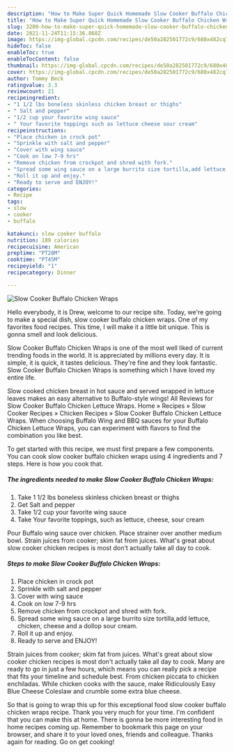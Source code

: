 ```yaml
---
description: "How to Make Super Quick Homemade Slow Cooker Buffalo Chicken Wraps"
title: "How to Make Super Quick Homemade Slow Cooker Buffalo Chicken Wraps"
slug: 3200-how-to-make-super-quick-homemade-slow-cooker-buffalo-chicken-wraps
date: 2021-11-24T11:15:36.868Z
image: https://img-global.cpcdn.com/recipes/de50a282501772c9/680x482cq70/slow-cooker-buffalo-chicken-wraps-recipe-main-photo.jpg
hideToc: false
enableToc: true
enableTocContent: false
thumbnail: https://img-global.cpcdn.com/recipes/de50a282501772c9/680x482cq70/slow-cooker-buffalo-chicken-wraps-recipe-main-photo.jpg
cover: https://img-global.cpcdn.com/recipes/de50a282501772c9/680x482cq70/slow-cooker-buffalo-chicken-wraps-recipe-main-photo.jpg
author: Tommy Beck
ratingvalue: 3.3
reviewcount: 21
recipeingredient:
- "1 1/2 lbs boneless skinless chicken breast or thighs"
- " Salt and pepper"
- "1/2 cup your favorite wing sauce"
- " Your favorite toppings such as lettuce cheese sour cream"
recipeinstructions:
- "Place chicken in crock pot"
- "Sprinkle with salt and pepper"
- "Cover with wing sauce"
- "Cook on low 7-9 hrs"
- "Remove chicken from crockpot and shred with fork."
- "Spread some wing sauce on a large burrito size tortilla,add lettuce, chicken, cheese and a dollop sour cream."
- "Roll it up and enjoy."
- "Ready to serve and ENJOY!"
categories:
- Recipe
tags:
- slow
- cooker
- buffalo

katakunci: slow cooker buffalo 
nutrition: 189 calories
recipecuisine: American
preptime: "PT28M"
cooktime: "PT45M"
recipeyield: "1"
recipecategory: Dinner

---
```



![Slow Cooker Buffalo Chicken Wraps](https://img-global.cpcdn.com/recipes/de50a282501772c9/680x482cq70/slow-cooker-buffalo-chicken-wraps-recipe-main-photo.jpg)

Hello everybody, it is Drew, welcome to our recipe site. Today, we're going to make a special dish, slow cooker buffalo chicken wraps. One of my favorites food recipes. This time, I will make it a little bit unique. This is gonna smell and look delicious.

Slow Cooker Buffalo Chicken Wraps is one of the most well liked of current trending foods in the world. It is appreciated by millions every day. It is simple, it is quick, it tastes delicious. They're fine and they look fantastic. Slow Cooker Buffalo Chicken Wraps is something which I have loved my entire life.

Slow cooked chicken breast in hot sauce and served wrapped in lettuce leaves makes an easy alternative to Buffalo-style wings! All Reviews for Slow Cooker Buffalo Chicken Lettuce Wraps. Home » Recipes » Slow Cooker Recipes » Chicken Recipes » Slow Cooker Buffalo Chicken Lettuce Wraps. When choosing Buffalo Wing and BBQ sauces for your Buffalo Chicken Lettuce Wraps, you can experiment with flavors to find the combination you like best.


To get started with this recipe, we must first prepare a few components. You can cook slow cooker buffalo chicken wraps using 4 ingredients and 7 steps. Here is how you cook that.

<!--inarticleads1-->

##### The ingredients needed to make Slow Cooker Buffalo Chicken Wraps:

1. Take 1 1/2 lbs boneless skinless chicken breast or thighs
1. Get  Salt and pepper
1. Take 1/2 cup your favorite wing sauce
1. Take  Your favorite toppings, such as lettuce, cheese, sour cream


Pour Buffalo wing sauce over chicken. Place strainer over another medium bowl. Strain juices from cooker; skim fat from juices. What&#39;s great about slow cooker chicken recipes is most don&#39;t actually take all day to cook. 

<!--inarticleads2-->

##### Steps to make Slow Cooker Buffalo Chicken Wraps:

1. Place chicken in crock pot
1. Sprinkle with salt and pepper
1. Cover with wing sauce
1. Cook on low 7-9 hrs
1. Remove chicken from crockpot and shred with fork.
1. Spread some wing sauce on a large burrito size tortilla,add lettuce, chicken, cheese and a dollop sour cream.
1. Roll it up and enjoy.
1. Ready to serve and ENJOY!

Strain juices from cooker; skim fat from juices. What&#39;s great about slow cooker chicken recipes is most don&#39;t actually take all day to cook. Many are ready to go in just a few hours, which means you can really pick a recipe that fits your timeline and schedule best. From chicken piccata to chicken enchiladas. While chicken cooks with the sauce, make Ridiculously Easy Blue Cheese Coleslaw and crumble some extra blue cheese. 

So that is going to wrap this up for this exceptional food slow cooker buffalo chicken wraps recipe. Thank you very much for your time. I'm confident that you can make this at home. There is gonna be more interesting food in home recipes coming up. Remember to bookmark this page on your browser, and share it to your loved ones, friends and colleague. Thanks again for reading. Go on get cooking!
